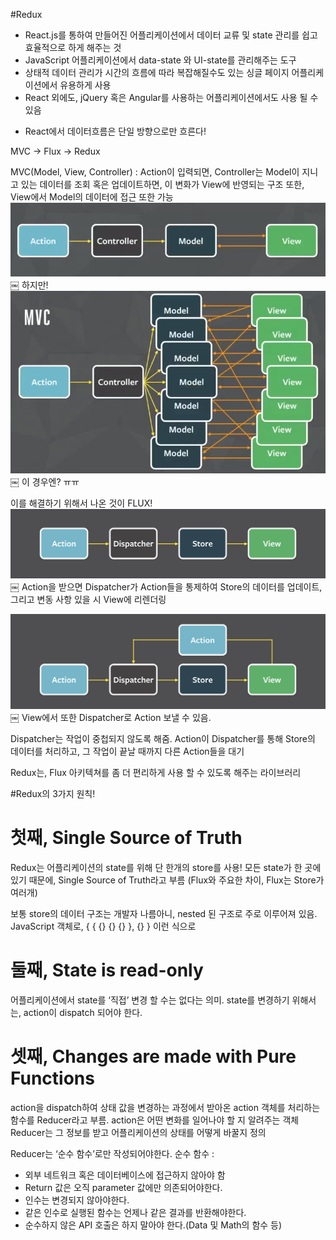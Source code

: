 #Redux
- React.js를 통하여 만들어진 어플리케이션에서 데이터 교류 및 state 관리를 쉽고 효율적으로 하게 해주는 것
- JavaScript 어플리케이션에서 data-state 와 UI-state를 관리해주는 도구
- 상태적 데이터 관리가 시간의 흐름에 따라 복잡해질수도 있는 싱글 페이지 어플리케이션에서 유용하게 사용
- React 외에도, jQuery 혹은 Angular를 사용하는 어플리케이션에서도 사용 될 수 있음

* React에서 데이터흐름은 단일 방향으로만 흐른다!

MVC -> Flux -> Redux

MVC(Model, View, Controller)
: Action이 입력되면, Controller는 Model이 지니고 있는 데이터를 조회 혹은 업데이트하면, 이 변화가 View에 반영되는 구조 또한, View에서 Model의 데이터에 접근 또한 가능
![MVC1](./images/MVC.png)￼
하지만!
![MVC2](./images/MVC2.png)￼
이 경우엔? ㅠㅠ

이를 해결하기 위해서 나온 것이 FLUX!
![Flux1](./images/flux.png)￼
Action을 받으면 Dispatcher가 Action들을 통제하여 Store의 데이터를 업데이트, 그리고 변동 사항 있을 시 View에 리렌더링

![Flux2](./images/flux2.png)￼
View에서 또한 Dispatcher로 Action 보낼 수 있음.

Dispatcher는 작업이 중첩되지 않도록 해줌. Action이 Dispatcher를 통해 Store의 데이터를 처리하고, 그 작업이 끝날 때까지 다른 Action들을 대기

Redux는, Flux 아키텍쳐를 좀 더 편리하게 사용 할 수 있도록 해주는 라이브러리

#Redux의 3가지 원칙!

# 첫째, Single Source of Truth
Redux는 어플리케이션의 state를 위해 단 한개의 store를 사용!
모든 state가 한 곳에 있기 때문에, Single Source of Truth라고 부름
(Flux와 주요한 차이, Flux는 Store가 여러개)

보통 store의 데이터 구조는 개발자 나름아니, nested 된 구조로 주로 이루어져 있음.
JavaScript 객체로, { { {} {} {} }, {} } 이런 식으로

# 둘째, State is read-only
어플리케이션에서 state를 ‘직접’ 변경 할 수는 없다는 의미.
state를 변경하기 위해서는, action이 dispatch 되어야 한다.

# 셋째, Changes are made with Pure Functions
action을 dispatch하여 상태 값을 변경하는 과정에서 받아온 action 객체를 처리하는 함수를
Reducer라고 부름. 
action은 어떤 변화를 일어나야 할 지 알려주는 객체
Reducer는 그 정보를 받고 어플리케이션의 상태를 어떻게 바꿀지 정의

Reducer는 ‘순수 함수’로만 작성되어야한다.
순수 함수 :
- 외부 네트워크 혹은 데이터베이스에 접근하지 않아야 함
- Return 값은 오직 parameter 값에만 의존되어야한다.
- 인수는 변경되지 않아야한다.
- 같은 인수로 실행된 함수는 언제나 같은 결과를 반환해야한다.
- 순수하지 않은 API 호출은 하지 말아야 한다.(Data 및 Math의 함수 등)

